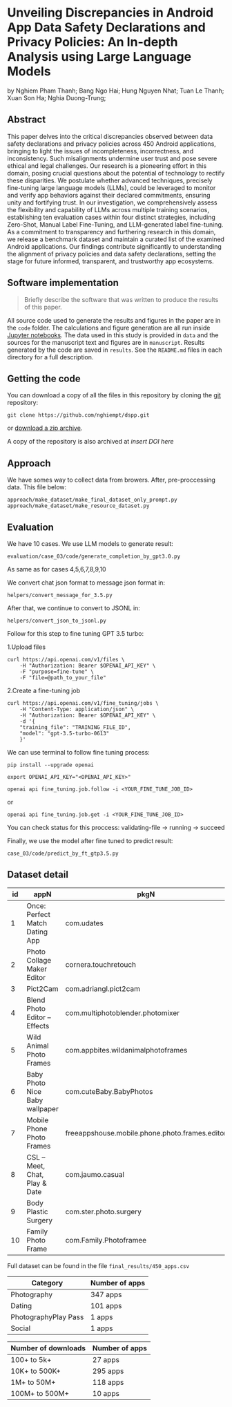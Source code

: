 # Unveiling Discrepancies in Android App Data Safety Declarations and Privacy Policies: An In-depth Analysis using Large Language Models

by
Nghiem Pham Thanh;
Bang Ngo Hai;
Hung Nguyen Nhat;
Tuan Le Thanh;
Xuan Son Ha;
Nghia Duong-Trung;

## Abstract

This paper delves into the critical discrepancies observed between data safety declarations and privacy policies across 450 Android applications, bringing to light the issues of incompleteness, incorrectness, and inconsistency. 
Such misalignments undermine user trust and pose severe ethical and legal challenges. 
Our research is a pioneering effort in this domain, posing crucial questions about the potential of technology to rectify these disparities. 
We postulate whether advanced techniques, precisely fine-tuning large language models (LLMs), could be leveraged to monitor and verify app behaviors against their declared commitments, ensuring unity and fortifying trust. 
In our investigation, we comprehensively assess the flexibility and capability of LLMs across multiple training scenarios, establishing ten evaluation cases within four distinct strategies, including Zero-Shot, Manual Label Fine-Tuning, and LLM-generated label fine-tuning. 
As a commitment to transparency and furthering research in this domain, we release a benchmark dataset and maintain a curated list of the examined Android applications. 
Our findings contribute significantly to understanding the alignment of privacy policies and data safety declarations, setting the stage for future informed, transparent, and trustworthy app ecosystems.


## Software implementation

> Briefly describe the software that was written to produce the results of this
> paper.

All source code used to generate the results and figures in the paper are in
the `code` folder.
The calculations and figure generation are all run inside
[Jupyter notebooks](http://jupyter.org/).
The data used in this study is provided in `data` and the sources for the
manuscript text and figures are in `manuscript`.
Results generated by the code are saved in `results`.
See the `README.md` files in each directory for a full description.


## Getting the code

You can download a copy of all the files in this repository by cloning the
[git](https://git-scm.com/) repository:

    git clone https://github.com/nghiempt/dspp.git

or [download a zip archive](https://github.com/nghiempt/dspp/archive/refs/heads/main.zip).

A copy of the repository is also archived at *insert DOI here*


## Approach

We have somes way to collect data from browers. After, pre-proccessing data. This file below:

    approach/make_dataset/make_final_dataset_only_prompt.py
    approach/make_dataset/make_resource_dataset.py

## Evaluation

We have 10 cases. We use LLM models to generate result:

    evaluation/case_03/code/generate_completion_by_gpt3.0.py

As same as for cases 4,5,6,7,8,9,10


We convert chat json format to message json format in:

    helpers/convert_message_for_3.5.py

After that, we continue to convert to JSONL in:

    helpers/convert_json_to_jsonl.py

Follow for this step to fine tuning GPT 3.5 turbo:

1.Upload files

    curl https://api.openai.com/v1/files \
        -H "Authorization: Bearer $OPENAI_API_KEY" \
        -F "purpose=fine-tune" \
        -F "file=@path_to_your_file"

2.Create a fine-tuning job

    curl https://api.openai.com/v1/fine_tuning/jobs \
        -H "Content-Type: application/json" \
        -H "Authorization: Bearer $OPENAI_API_KEY" \
        -d '{
        "training_file": "TRAINING_FILE_ID",
        "model": "gpt-3.5-turbo-0613"
        }'

We can use terminal to follow fine tuning process:

    pip install --upgrade openai

    export OPENAI_API_KEY="<OPENAI_API_KEY>"

    openai api fine_tuning.job.follow -i <YOUR_FINE_TUNE_JOB_ID>

or

    openai api fine_tuning.job.get -i <YOUR_FINE_TUNE_JOB_ID>

You can check status for this proccess: validating-file -> running -> succeed

Finally, we use the model after fine tuned to predict result:

    case_03/code/predict_by_ft_gtp3.5.py


## Dataset detail
| id            | appN           | pkgN | iCr          | iCm         | iCs         |
| ------------- | -------------  | ------------ | ------------ | -----------  |-----------  |
| 1             | Once: Perfect Match Dating App | com.udates | 1 | 0 | 0 |
| 2             | Photo Collage Maker Editor | cornera.touchretouch | 0 | 1 | 0 |
| 3             | Pict2Cam | com.adriangl.pict2cam | 1 | 0 | 0 |
| 4             | Blend Photo Editor – Effects | com.multiphotoblender.photomixer | 1 | 0 | 0 |
| 5             | Wild Animal Photo Frames | com.appbites.wildanimalphotoframes | 1 | 0 | 0 |
| 6             | Baby Photo Nice Baby wallpaper | com.cuteBaby.BabyPhotos | 1 | 0 | 0 |
| 7             | Mobile Phone Photo Frames | freeappshouse.mobile.phone.photo.frames.editor | 1 | 0 | 0 |
| 8             | CSL – Meet, Chat, Pla‪y & Date | com.jaumo.casual | 1 | 0 | 0 |
| 9             | Body Plastic Surgery | com.ster.photo.surgery | 1 | 0 | 0 |
| 10            | Family Photo Frame | com.Family.Photoframee | 1 | 0 | 0 |

Full dataset can be found in the file `final_results/450_apps.csv`

|Category|Number of apps|
|---|---|
| Photography| 347 apps|
| Dating| 101 apps|
| PhotographyPlay Pass| 1 apps|
| Social| 1 apps|

| Number of downloads |Number of apps|
|---|---|
|100+ to 5k+| 27 apps|
|10K+ to 500K+| 295 apps|
|1M+ to 50M+| 118 apps|
|100M+ to 500M+| 10 apps|
